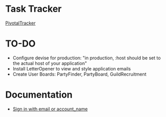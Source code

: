 # Task Tracker

[PivotalTracker](https://www.pivotaltracker.com/n/projects/2200096)

# TO-DO
- Configure devise for production: "in production, :host should be set to the actual host of your application"
- Install LetterOpener to view and style application emails
- Create User Boards: PartyFinder, PartyBoard, GuildRecruitment

# Documentation
- [Sign in with email or account_name](https://github.com/plataformatec/devise/wiki/How-To:-Allow-users-to-sign-in-using-their-username-or-email-address)
